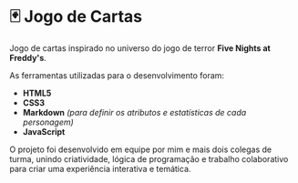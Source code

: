 # 🃏 Jogo de Cartas

Jogo de cartas inspirado no universo do jogo de terror **Five Nights at Freddy's**.  

As ferramentas utilizadas para o desenvolvimento foram:
- **HTML5**
- **CSS3**
- **Markdown** *(para definir os atributos e estatísticas de cada personagem)*
- **JavaScript**

O projeto foi desenvolvido em equipe por mim e mais dois colegas de turma, unindo criatividade, lógica de programação e trabalho colaborativo para criar uma experiência interativa e temática.
